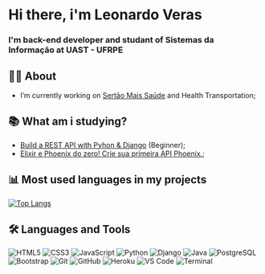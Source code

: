 # Hi there,  i'm Leonardo Veras 
### I'm back-end developer and studant of Sistemas da Informação at UAST - UFRPE


## 👩‍💻 About

- I’m currently working on [Sertão Mais Saúde](http://sertaomaissaude.com.br/site/) and Health Transportation;


## :books: What am i studying?

- [Build a REST API with Pyhon & Django](https://www.udemy.com/share/101XNeCUAcc1tVTXw=/) (Beginner);
- [Elixir e Phoenix do zero! Crie sua primeira API Phoenix.](https://www.udemy.com/share/103oZOCUAcc1tVTXw=/);

## 📊 Most used languages in my projects

[![Top Langs](https://github-readme-stats.vercel.app/api/top-langs/?username=lvleo21&layout=compact)](https://github.com/anuraghazra/github-readme-stats)

## 🛠 Languages and Tools
![HTML5](https://img.icons8.com/color/40/000000/html-5.png)
![CSS3](https://img.icons8.com/color/40/000000/css3.png)
![JavaScript](https://img.icons8.com/color/40/000000/javascript-logo-1.png)
![Python](https://img.icons8.com/color/40/000000/python.png)
![Django](https://img.icons8.com/windows/40/000000/django.png)
![Java](https://img.icons8.com/color/40/000000/java-coffee-cup-logo.png) 
![PostgreSQL](https://img.icons8.com/color/40/000000/postgreesql.png)
![Bootstrap](https://img.icons8.com/color/40/000000/bootstrap.png)
![Git](https://img.icons8.com/color/40/000000/git.png)
![GitHub](https://img.icons8.com/fluent/40/000000/github.png)
![Heroku](https://img.icons8.com/color/40/000000/heroku.png)
![VS Code](https://img.icons8.com/fluent/40/000000/visual-studio-code-2019.png)
![Terminal](https://img.icons8.com/office/40/000000/console.png)
